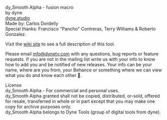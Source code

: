 dy_Smooth Alpha - fusion macro    
by dyne   
[dyne.studio](http://dyne.studio/)   
Made by: Carlos Dordelly   
Special thanks: Francisco "Pancho" Contreras, Terry Williams & Roberto Gonzalez.   

Visit the [wiki site](https://bitbucket.org/dynestudio/fusion-smooth-alpha/wiki/Home) to see a full description of this tool.   

Please email info@dynetv.com with any questions, bug reports or feature requests. If you are not in the mailing list write us with your info to know how to add you and be notified of new releases.
Your info can be your name, where are you from, your Behance or something where we can view what you do and know each other 🍻.   

License   
dy_Smooth Alpha - For commercial and personal uses.   
dy_Smooth Alpha granted shall not be copied, distributed, or-sold, offered for resale, transferred in whole or in part except that you may make one copy for archive purposes only.   
dy_Smooth Alpha belongs to Dyne Tools (group of digital tools from dyne).